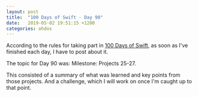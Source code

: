 ```yaml
---
layout: post
title:  "100 Days of Swift - Day 90"
date:   2019-05-02 19:51:15 +1200
categories: ohdos
---
```

According to the rules for taking part in [100 Days of Swift](https://www.hackingwithswift.com/100), as soon as I've finished each day, I have to post about it.

The topic for Day 90 was: Milestone: Projects 25-27.

This consisted of a summary of what was learned and key points from those projects. And a challenge, which I will work on once I'm caught up to that point.
